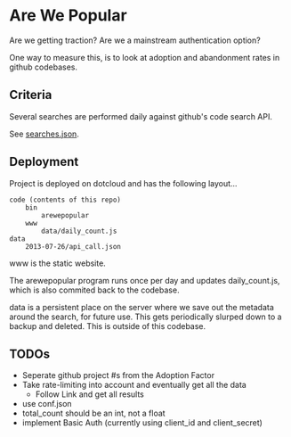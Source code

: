 # Are We Popular
Are we getting traction? Are we a mainstream authentication option?

One way to measure this,
is to look at adoption and abandonment rates in github codebases.

## Criteria

Several searches are performed daily against github's code search API.

See [searches.json](etc/searches.json).

## Deployment

Project is deployed on dotcloud and has the following layout...

```
code (contents of this repo)
    bin
        arewepopular
    www
        data/daily_count.js
data
    2013-07-26/api_call.json
```
www is the static website.

The arewepopular program runs once per day and updates daily_count.js,
which is also commited back to the codebase.

data is a persistent place on the server where we save out the
metadata around the search, for future use. This gets periodically
slurped down to a backup and deleted. This is outside of this codebase.

## TODOs
* Seperate github project #s from the Adoption Factor
* Take rate-limiting into account and eventually get all the data
  * Follow Link and get all results
* use conf.json
* total_count should be an int, not a float
* implement Basic Auth (currently using client_id and client_secret)